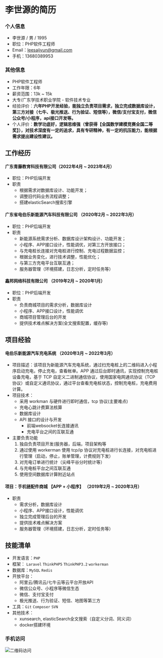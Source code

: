# 李世源的简历

### 个人信息
- 李世源  /  男  /  1995
- 职位：PHP软件工程师
- Email：leesaijyun@gmail.com
- 手机：13680389953

### 其他信息
- PHP软件工程师
- 工作年限：6年
- 薪资范围：13k ~ 15k
- 大专/广东学技术职业学院 - 软件技术专业
- 经验评价：**六年PHP开发经验，能独立负责项目需求，独立完成数据库设计，第三方对接（七牛、极光推送、行为验证、短信等），微信/支付宝支付，微信公众号/小程序，api接口开发等。**
- 个人评价：**数学功底好，逻辑思维强（曾获得【全国数学建模竞赛全国二等奖】），对技术深度有一定的追求，具有专研精神，有一定的抗压能力，能根据需求提出建设性建议。**

## 工作经历
####  广东青藤教育科技有限公司（2022年4月 ~ 2023年4月）
- 职位：PHP后端开发
- 职责
    - 根据需求对数据库设计、功能开发；
    - 调整旧代码业务流程调整；
    - 搭建elasticSearch搜索引擎

#### 广东省电伯乐新能源汽车科技有限公司 （2020年2月 ~ 2022年3月）
- 职位：PHP后端开发
- 职责
    - 新能源系统需求分析、数据库设计架构设计、功能开发；
    - 小程序、APP接口设计，性能调优，对第三方开放接口；
    - 与充电桩长连接对充电桩进行控制、充电过程数据监控；
    - 根据业务变化，进行技术调整，性能优化；
    - 与第三方充电平台互联互通；
    - 服务器管理（环境搭建，日志分析，定时任务等）

#### 鑫邦网络科技有限公司 （2019年2月 ~ 2020年1月）
- 职位：PHP后端开发
- 职责
    - 负责商城项目的需求分析，数据库设计
    - 小程序、APP接口设计，性能调优
    - 商城项目管理后台的开发
    - 提供技术难点解决方案(全文搜索配置，缓存等)


## 项目经验


#### 电伯乐新能源汽车充电系统 （2020年3月 ~ 2022年3月）
- 项目描述：该项目为新能源汽车充电系统，通过扫充电桩上的二维码进入小程序启动充电，停止充电，查看帐单。APP 通过后台即时通讯，实现控制充电桩设备充电，基于 TCP 自定义二进制通信协议，使用国家电网通讯协议（TCP协议）或自定义通讯协议，通过平台查看充电桩状态，控制充电桩，充电费用计算。
- 项目技术：
    - 采用 workman 与硬件进行即时通信，tcp 协议(主要难点)
    - 充电心跳计费算法核算
    - 数据库设计
    - API 接口的设计与开发
        - 前端websocket长连接通讯
        - 充电平台之间的互联互通
- 主要负责功能
    1. 独自负责项目开发(服务器，后端，项目架构等
    2. 通过使用 workerman 使用 tcp/ip 协议对充电桩进行长连接，对充电桩进行管理（启动，停止，账单管理，计费规则下发）
    3. 对充电订单进行统计（尖峰平谷分时统计等）
    4. 与充电桩平台之间互联互通
    5. 使用空间数据库计算附近站点


#### 项目：手机链配件商城 【APP + 小程序】 （2019年2月 ~ 2020年3月）
- 职责
    - 需求分析，数据库设计
    - 小程序、APP接口设计，性能调优
    - 独立完成管理后台的开发
    - 提供技术难点解决方案
    - 服务器管理（环境搭建，日志分析，定时任务等）


## 技能清单
- 开发语言：`PHP`
- 框架： `Laravel` `ThinkPHP5` `ThinkPHP3.2` `workerman`
- 数据库：`MySQL` `Redis`
- 开放平台：
    - 阿里云/腾讯云/七牛云等云平台开放API
    - 微信公众号、小程序等微信生态
    - 微信、支付宝支付
    - 极光推送、行为验证、短信、地图等第三方
- 工具：`Git` `Composer` `SVN`
- 其他技术：
    - xunsearch, elasticSearch全文搜索（自定义分词、同义词）
    - docker搭建环境




### 手机访问
![二维码访问](http://dianbole.cn/qrcode/build?text=https%3A%2F%2Fleesaijyun.github.io%2Fresume "二维码访问")

